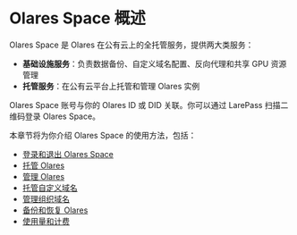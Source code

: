 # Olares Space 概述

Olares Space 是 Olares 在公有云上的全托管服务，提供两大类服务：

- **基础设施服务**：负责数据备份、自定义域名配置、反向代理和共享 GPU 资源管理
- **托管服务**：在公有云平台上托管和管理 Olares 实例

Olares Space 账号与你的 Olares ID 或 DID 关联。你可以通过 LarePass 扫描二维码登录 Olares Space。

本章节将为你介绍 Olares Space 的使用方法，包括：

- [登录和退出 Olares Space](manage-accounts.md)
- [托管 Olares](create-olares.md)
- [管理 Olares](manage-olares.md)
- [托管自定义域名](host-domain.md)
- [管理组织域名](manage-domain.md)
- [备份和恢复 Olares](backup-restore.md)
- [使用量和计费](billing.md)


